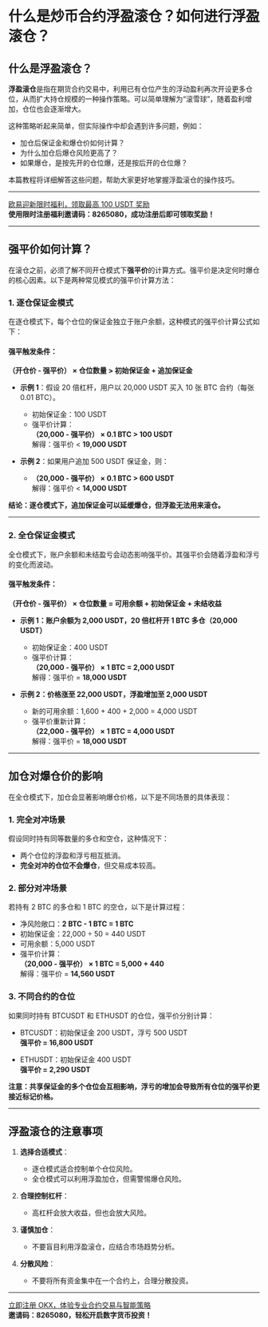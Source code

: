 # 什么是炒币合约浮盈滚仓？如何进行浮盈滚仓？

## 什么是浮盈滚仓？

**浮盈滚仓**是指在期货合约交易中，利用已有仓位产生的浮动盈利再次开设更多仓位，从而扩大持仓规模的一种操作策略。可以简单理解为“滚雪球”，随着盈利增加，仓位也会逐渐增大。

这种策略听起来简单，但实际操作中却会遇到许多问题，例如：

- 加仓后保证金和爆仓价如何计算？
- 为什么加仓后爆仓风险更高了？
- 如果爆仓，是按先开的仓位爆，还是按后开的仓位爆？

本篇教程将详细解答这些问题，帮助大家更好地掌握浮盈滚仓的操作技巧。

---

[欧易迎新限时福利，领取最高 100 USDT 奖励](https://bit.ly/OKXe)  
**使用限时注册福利邀请码：8265080，成功注册后即可领取奖励！**

---

## 强平价如何计算？

在滚仓之前，必须了解不同开仓模式下**强平价**的计算方式。强平价是决定何时爆仓的核心因素。以下是两种常见模式的强平价计算方法：

### 1. 逐仓保证金模式

在逐仓模式下，每个仓位的保证金独立于账户余额，这种模式的强平价计算公式如下：

#### 强平触发条件：
**（开仓价 - 强平价） × 仓位数量 > 初始保证金 + 追加保证金**

- **示例 1**：假设 20 倍杠杆，用户以 20,000 USDT 买入 10 张 BTC 合约（每张 0.01 BTC）。
  - 初始保证金：100 USDT  
  - 强平价计算：  
    **（20,000 - 强平价） × 0.1 BTC > 100 USDT**  
    解得：强平价 < **19,000 USDT**

- **示例 2**：如果用户追加 500 USDT 保证金，则：
  - **（20,000 - 强平价） × 0.1 BTC > 600 USDT**  
    解得：强平价 < **14,000 USDT**

**结论：逐仓模式下，追加保证金可以延缓爆仓，但浮盈无法用来滚仓。**

---

### 2. 全仓保证金模式

全仓模式下，账户余额和未结盈亏会动态影响强平价。其强平价会随着浮盈和浮亏的变化而波动。

#### 强平触发条件：
**（开仓价 - 强平价） × 仓位数量 = 可用余额 + 初始保证金 + 未结收益**

- **示例 1：账户余额为 2,000 USDT，20 倍杠杆开 1 BTC 多仓（20,000 USDT）**
  - 初始保证金：400 USDT
  - 强平价计算：  
    **（20,000 - 强平价） × 1 BTC = 2,000 USDT**  
    解得：强平价 = **18,000 USDT**

- **示例 2：价格涨至 22,000 USDT，浮盈增加至 2,000 USDT**
  - 新的可用余额：1,600 + 400 + 2,000 = 4,000 USDT
  - 强平价重新计算：  
    **（22,000 - 强平价） × 1 BTC = 4,000 USDT**  
    解得：强平价 = **18,000 USDT**

---

## 加仓对爆仓价的影响

在全仓模式下，加仓会显著影响爆仓价格，以下是不同场景的具体表现：

### 1. 完全对冲场景

假设同时持有同等数量的多仓和空仓，这种情况下：

- 两个仓位的浮盈和浮亏相互抵消。
- **完全对冲的仓位不会爆仓**，但交易成本较高。

### 2. 部分对冲场景

若持有 2 BTC 的多仓和 1 BTC 的空仓，以下是计算过程：

- 净风险敞口：**2 BTC - 1 BTC = 1 BTC**
- 初始保证金：22,000 ÷ 50 = 440 USDT
- 可用余额：5,000 USDT
- 强平价计算：  
  **（20,000 - 强平价） × 1 BTC = 5,000 + 440**  
  解得：强平价 = **14,560 USDT**

### 3. 不同合约的仓位

如果同时持有 BTCUSDT 和 ETHUSDT 的仓位，强平价分别计算：

- BTCUSDT：初始保证金 200 USDT，浮亏 500 USDT  
  **强平价 = 16,800 USDT**

- ETHUSDT：初始保证金 400 USDT  
  **强平价 = 2,290 USDT**

**注意：共享保证金的多个仓位会互相影响，浮亏的增加会导致所有仓位的强平价更接近标记价格。**

---

## 浮盈滚仓的注意事项

1. **选择合适模式**：
   - 逐仓模式适合控制单个仓位风险。
   - 全仓模式可以利用浮盈加仓，但需警惕爆仓风险。

2. **合理控制杠杆**：
   - 高杠杆会放大收益，但也会放大风险。

3. **谨慎加仓**：
   - 不要盲目利用浮盈滚仓，应结合市场趋势分析。

4. **分散风险**：
   - 不要将所有资金集中在一个合约上，合理分散投资。

---

[立即注册 OKX，体验专业合约交易与智能策略](https://bit.ly/OKXe)  
**邀请码：8265080，轻松开启数字货币投资！**
